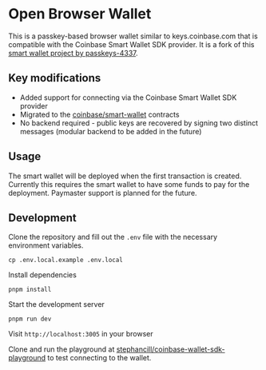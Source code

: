 # Open Browser Wallet

This is a passkey-based browser wallet similar to keys.coinbase.com that is compatible with the Coinbase Smart Wallet SDK provider. It is a fork of this [smart wallet project by passkeys-4337](https://github.com/passkeys-4337/smart-wallet).

## Key modifications

- Added support for connecting via the Coinbase Smart Wallet SDK provider
- Migrated to the [coinbase/smart-wallet](https://github.com/coinbase/smart-wallet) contracts
- No backend required - public keys are recovered by signing two distinct messages (modular backend to be added in the future)

## Usage

The smart wallet will be deployed when the first transaction is created. Currently this requires the smart wallet to have some funds to pay for the deployment. Paymaster support is planned for the future.

## Development

Clone the repository and fill out the `.env` file with the necessary environment variables.

```
cp .env.local.example .env.local
```

Install dependencies

```
pnpm install
```

Start the development server

```
pnpm run dev
```

Visit `http://localhost:3005` in your browser

Clone and run the playground at [stephancill/coinbase-wallet-sdk-playground](https://github.com/stephancill/coinbase-wallet-sdk-playground) to test connecting to the wallet.
